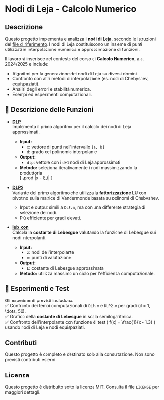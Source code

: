 # Nodi di Leja - Calcolo Numerico

## Descrizione
Questo progetto implementa e analizza i **nodi di Leja**, secondo le istruzioni del [file di riferimento](Prog1.pdf). 
I nodi di Leja costituiscono un insieme di punti utilizzati in interpolazione numerica e approssimazione di funzioni. 

Il lavoro si inserisce nel contesto del corso di **Calcolo Numerico**, a.a. 2024/2025 e include:
- Algoritmi per la generazione dei nodi di Leja su diversi domini.
- Confronto con altri metodi di interpolazione (es. nodi di Chebyshev, equispaziati).
- Analisi degli errori e stabilità numerica.
- Esempi ed esperimenti computazionali.

## 📜 Descrizione delle Funzioni

- **[DLP](Src/DLP.m)**  
  Implementa il primo algoritmo per il calcolo dei nodi di Leja approssimati.  
  - **Input:**  
    - `x`: vettore di punti nell'intervallo `[a, b]`  
    - `d`: grado del polinomio interpolante  
  - **Output:**  
    - `dlp`: vettore con i `d+1` nodi di Leja approssimati  
  - **Metodo:** seleziona iterativamente i nodi massimizzando la produttoria  
    \[
    \prod |x - ξ_i|
    \]

- **[DLP2](Src/DLP2.m)**  
  Variante del primo algoritmo che utilizza la **fattorizzazione LU** con pivoting sulla matrice di Vandermonde basata su polinomi di Chebyshev.  
  - Input e output simili a `DLP.m`, ma con una differente strategia di selezione dei nodi.  
  - Più efficiente per gradi elevati.  

- **[leb_con](Src/leb_con.m)**  
  Calcola la **costante di Lebesgue** valutando la funzione di Lebesgue sui nodi interpolanti.  
  - **Input:**  
    - `z`: nodi dell'interpolante  
    - `x`: punti di valutazione  
  - **Output:**  
    - `L`: costante di Lebesgue approssimata  
  - **Metodo:** utilizza massimo un ciclo per l'efficienza computazionale.  

## 🔬 Esperimenti e Test

Gli esperimenti previsti includono:  
✅ Confronto dei tempi computazionali di `DLP.m` e `DLP2.m` per gradi \(d = 1, \dots, 50\).  
✅ Grafico della **costante di Lebesgue** in scala semilogaritmica.  
✅ Confronto dell'interpolante con funzione di test \( f(x) = \frac{1}{x - 1.3} \) usando nodi di Leja e nodi equispaziati.  


## Contributi
Questo progetto è completo e destinato solo alla consultazione. Non sono previsti contributi esterni.

## Licenza
Questo progetto è distribuito sotto la licenza MIT. Consulta il file `LICENSE` per maggiori dettagli.
